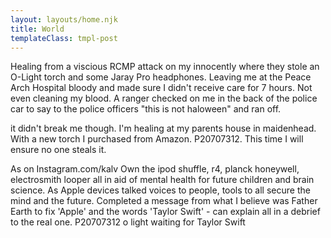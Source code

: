 ```yaml
---
layout: layouts/home.njk
title: World
templateClass: tmpl-post
---
```

Healing from a viscious RCMP attack on my innocently where they stole an O-Light torch and some Jaray Pro headphones. Leaving me at the Peace Arch Hospital bloody and made sure I didn't receive care for 7 hours. Not even cleaning my blood. A ranger checked on me in the back of the police car to say to the police officers "this is not haloween" and ran off.

it didn't break me though. I'm healing at my parents house in maidenhead. With a new torch I purchased from Amazon. P20707312. This time I will ensure no one steals it.

As on Instagram.com/kalv
Own the ipod shuffle, r4, planck honeywell, electrosmith looper all in aid of mental health for future children and brain science. As Apple devices talked voices to people, tools to all secure the mind and the future. Completed a message from what I believe was Father Earth to fix 'Apple' and the words 'Taylor Swift' - can explain all in a debrief to the real one.
P20707312 o light waiting for Taylor Swift
